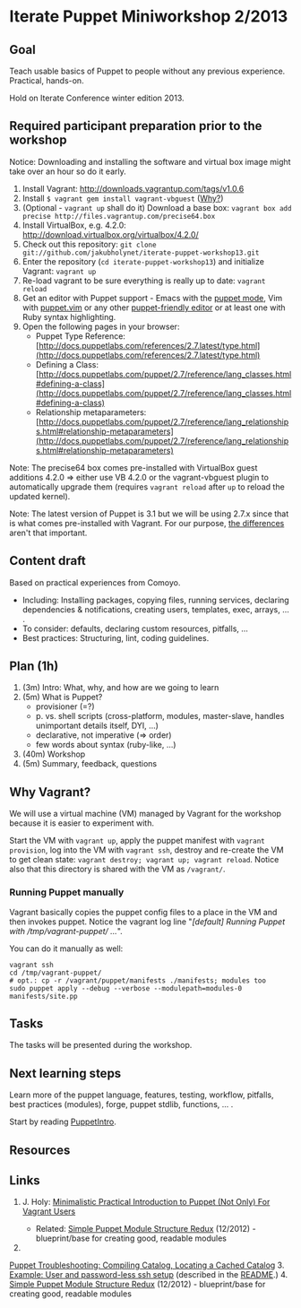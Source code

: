 Iterate Puppet Miniworkshop 2/2013
==================================

Goal
----

Teach usable basics of Puppet to people without any previous
experience. Practical, hands-on.

Hold on Iterate Conference winter edition 2013.

Required participant preparation prior to the workshop
------------------------------------------------------

Notice: Downloading and installing the software and virtual box image
might take over an hour so do it early.

1. Install Vagrant: http://downloads.vagrantup.com/tags/v1.0.6
2. Install `$ vagrant gem install vagrant-vbguest` ([Why?](http://theholyjava.wordpress.com/wiki/tools/vagrant-notes/#tip_install_vagrant-vbguest))
3. (Optional - `vagrant up` shall do it) Download a base box: `vagrant box add precise http://files.vagrantup.com/precise64.box`
4. Install VirtualBox, e.g. 4.2.0: http://download.virtualbox.org/virtualbox/4.2.0/
5. Check out this repository: `git clone git://github.com/jakubholynet/iterate-puppet-workshop13.git`
6. Enter the repository (`cd iterate-puppet-workshop13`) and
initialize Vagrant: `vagrant up`
7. Re-load vagrant to be sure everything is really up to date: `vagrant
reload`
8. Get an editor with Puppet support - Emacs with the
[puppet mode](https://github.com/puppetlabs/puppet-syntax-emacs/blob/master/puppet-mode.el),
Vim with
[puppet.vim](http://downloads.puppetlabs.com/puppet/puppet.vim) or any
other
[puppet-friendly editor](http://projects.puppetlabs.com/projects/1/wiki/Editor_Tips)
or at least one with Ruby syntax highlighting.
9. Open the following pages in your browser:
   * Puppet Type Reference:
   [http://docs.puppetlabs.com/references/2.7.latest/type.html](http://docs.puppetlabs.com/references/2.7.latest/type.html)
   * Defining a Class:
   [http://docs.puppetlabs.com/puppet/2.7/reference/lang_classes.html#defining-a-class](http://docs.puppetlabs.com/puppet/2.7/reference/lang_classes.html#defining-a-class)
   * Relationship metaparameters:
   [http://docs.puppetlabs.com/puppet/2.7/reference/lang_relationships.html#relationship-metaparameters](http://docs.puppetlabs.com/puppet/2.7/reference/lang_relationships.html#relationship-metaparameters)

Note: The precise64 box comes pre-installed with VirtualBox guest additions
4.2.0 => either use VB 4.2.0 or the vagrant-vbguest plugin to
automatically upgrade them (requires `vagrant reload` after `up` to
reload the updated kernel).

Note: The latest version of Puppet is 3.1 but we will be using 2.7.x
since that is what comes pre-installed with Vagrant. For our purpose,
[the differences](http://docs.puppetlabs.com/puppet/3/reference/release_notes.html)
aren't that important.

Content draft
-------------

Based on practical experiences from Comoyo.

* Including: Installing packages, copying files, running services,
declaring dependencies & notifications, creating users, templates,
exec, arrays, ...
.
* To consider: defaults, declaring custom resources, pitfalls, ...
* Best practices: Structuring, lint, coding guidelines.

Plan (1h)
---------

1. (3m) Intro: What, why, and how are we going to learn
2. (5m) What is Puppet?
    * provisioner (=?)
    * p. vs. shell scripts (cross-platform, modules, master-slave,
      handles unimportant details itself, DYI, ...)
    * declarative, not imperative (=> order)
    * few words about syntax (ruby-like, ...)
3. (40m) Workshop
4. (5m) Summary, feedback, questions

Why Vagrant?
------------

We will use a virtual machine (VM) managed by Vagrant for the workshop
because it is easier to experiment with.

Start the VM with `vagrant up`, apply the puppet manifest with
`vagrant provision`, log into the VM with `vagrant ssh`, destroy and
re-create the VM to get clean state: `vagrant destroy; vagrant up;
vagrant reload`. Notice also that this directory is shared with the VM
as `/vagrant/`.

### Running Puppet manually

Vagrant basically copies the puppet config files to a place in the VM
and then invokes puppet. Notice the vagrant log line "*[default]
Running Puppet with /tmp/vagrant-puppet/ ...*".

You can do it manually as well:

    vagrant ssh
    cd /tmp/vagrant-puppet/
    # opt.: cp -r /vagrant/puppet/manifests ./manifests; modules too
    sudo puppet apply --debug --verbose --modulepath=modules-0 manifests/site.pp

Tasks
-----

The tasks will be presented during the workshop.

Next learning steps
-------------------

Learn more of the puppet language, features, testing, workflow, pitfalls, best practices
(modules), forge, puppet stdlib, functions, ... .

Start by reading [PuppetIntro][PuppetIntro].

Resources
---------

[R1]: http://docs.puppetlabs.com/references/2.7.latest/type.html "Puppet Type Reference"

Links
-----

1. J. Holy:
[Minimalistic Practical Introduction to Puppet (Not Only) For Vagrant Users][PuppetIntro]
    * Related:
[Simple Puppet Module Structure Redux](http://www.devco.net/archives/2012/12/13/simple-puppet-module-structure-redux.php) (12/2012) - blueprint/base for creating good, readable modules

2. 
[Puppet Troubleshooting: Compiling Catalog, Locating a Cached Catalog](http://theholyjava.wordpress.com/2012/10/17/puppet-where-to-find-the-cached-catalog-on-client/)
3. 
[Example: User and password-less ssh setup](https://github.com/iterate/codecamp2012/blob/puppet/manifests/my-user.pp)
(described in the
[README](https://github.com/iterate/codecamp2012/blob/puppet/README.md).)
4. [Simple Puppet Module Structure Redux](http://www.devco.net/archives/2012/12/13/simple-puppet-module-structure-redux.php) (12/2012) - blueprint/base for creating good, readable modules

[PuppetIntro]:
http://theholyjava.wordpress.com/2012/08/13/minimalistic-practical-introduction-to-puppet-for-vagrant-users/ "Minimalistic Practical Introduction to Puppet (Not Only) For Vagrant Users"
